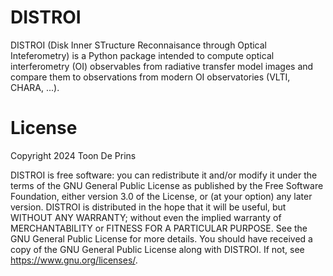# DISTROI

DISTROI (Disk Inner STructure Reconnaisance through Optical Inteferometry) is a Python package intended to compute optical interferometry (OI) observables
from radiative transfer model images and compare them to observations from modern OI observatories (VLTI, CHARA, ...).

# License
Copyright 2024 Toon De Prins

DISTROI is free software: you can redistribute it and/or modify
it under the terms of the GNU General Public License as published by
the Free Software Foundation, either version 3.0 of the License, or
(at your option) any later version. DISTROI is distributed in the hope that it will be useful,
but WITHOUT ANY WARRANTY; without even the implied warranty of
MERCHANTABILITY or FITNESS FOR A PARTICULAR PURPOSE. See the
GNU General Public License for more details. You should have received a copy of the GNU General Public License
along with DISTROI. If not, see <https://www.gnu.org/licenses/>.
